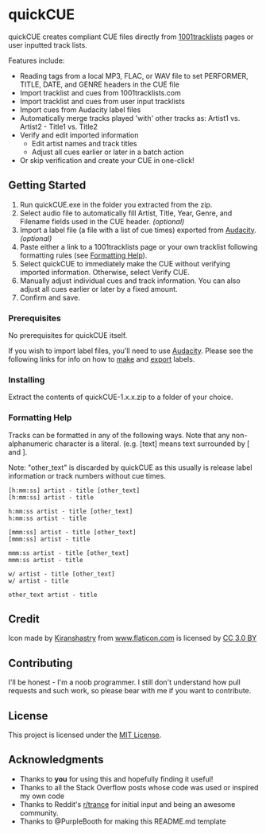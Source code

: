 # quickCUE

quickCUE creates compliant CUE files directly from [1001tracklists](https://www.1001tracklists.com) pages or user inputted track lists.

Features include:

* Reading tags from a local MP3, FLAC, or WAV file to set PERFORMER, TITLE, DATE, and GENRE headers in the CUE file
* Import tracklist and cues from 1001tracklists.com
* Import tracklist and cues from user input tracklists
* Import cues from Audacity label files
* Automatically merge tracks played 'with' other tracks as: Artist1 vs. Artist2 - Title1 vs. Title2
* Verify and edit imported information
  * Edit artist names and track titles
  * Adjust all cues earlier or later in a batch action
* Or skip verification and create your CUE in one-click!

## Getting Started

1. Run quickCUE.exe in the folder you extracted from the zip.
2. Select audio file to automatically fill Artist, Title, Year, Genre, and Filename fields used in the CUE header. *(optional)*
3. Import a label file (a file with a list of cue times) exported from <a href="https://www.audacityteam.org/" title="Audacity" target="_blank">Audacity</a>. *(optional)*
4. Paste either a link to a 1001tracklists page or your own tracklist following formatting rules (see [Formatting Help](#formatting-help)).
5. Select quickCUE to immediately make the CUE without verifying imported information. Otherwise, select Verify CUE.
6. Manually adjust individual cues and track information. You can also adjust all cues earlier or later by a fixed amount.
7. Confirm and save.

### Prerequisites

No prerequisites for quickCUE itself.

If you wish to import label files, you'll need to use <a href="https://www.audacityteam.org/" title="Audacity" target="_blank">Audacity</a>. Please see the following links for info on how to [make](https://manual.audacityteam.org/man/creating_and_selecting_labels.html#point) and [export](https://manual.audacityteam.org/man/importing_and_exporting_labels.html) labels.

### Installing

Extract the contents of quickCUE-1.x.x.zip to a folder of your choice.

### Formatting Help

Tracks can be formatted in any of the following ways. Note that any non-alphanumeric character is a literal. (e.g. [text] means text surrounded by [ and ].

Note: "other_text" is discarded by quickCUE as this usually is release label information or track numbers without cue times.
```
[h:mm:ss] artist - title [other_text] 
[h:mm:ss] artist - title 

h:mm:ss artist - title [other_text]
h:mm:ss artist - title

[mmm:ss] artist - title [other_text] 
[mmm:ss] artist - title

mmm:ss artist - title [other_text] 
mmm:ss artist - title

w/ artist - title [other_text] 
w/ artist - title

other_text artist - title
```

## Credit

<div>Icon made by <a href="https://www.flaticon.com/authors/kiranshastry" title="Kiranshastry" target="_blank">Kiranshastry</a> from <a href="https://www.flaticon.com/" title="Flaticon" target="_blank">www.flaticon.com</a> is licensed by <a href="http://creativecommons.org/licenses/by/3.0/" title="Creative Commons BY 3.0" target="_blank">CC 3.0 BY</a></div>

## Contributing

I'll be honest - I'm a noob programmer. I still don't understand how pull requests and such work, so please bear with me if you want to contribute.

## License

This project is licensed under the [MIT License](https://opensource.org/licenses/MIT).

## Acknowledgments
* Thanks to **you** for using this and hopefully finding it useful!
* Thanks to all the Stack Overflow posts whose code was used or inspired my own code
* Thanks to Reddit's <a href="http://www.reddit/com/r/trance/" title="r/trance" target="_blank">r/trance</a> for initial input and being an awesome community.
* Thanks to @PurpleBooth for making this README.md template


